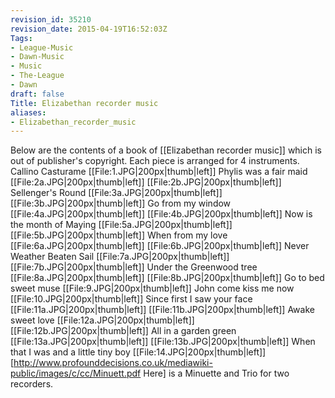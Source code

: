```yaml
---
revision_id: 35210
revision_date: 2015-04-19T16:52:03Z
Tags:
- League-Music
- Dawn-Music
- Music
- The-League
- Dawn
draft: false
Title: Elizabethan recorder music
aliases:
- Elizabethan_recorder_music
---
```

Below are the contents of a book of [[Elizabethan recorder music]] which is out of publisher's copyright.
Each piece is arranged for 4 instruments.
Callino Casturame
[[File:1.JPG|200px|thumb|left]] 
Phylis was a fair maid
[[File:2a.JPG|200px|thumb|left]] 
[[File:2b.JPG|200px|thumb|left]]
Sellenger's Round
[[File:3a.JPG|200px|thumb|left]] 
[[File:3b.JPG|200px|thumb|left]]
Go from my window
[[File:4a.JPG|200px|thumb|left]] 
[[File:4b.JPG|200px|thumb|left]]
Now is the month of Maying
[[File:5a.JPG|200px|thumb|left]] 
[[File:5b.JPG|200px|thumb|left]]
When from my love
[[File:6a.JPG|200px|thumb|left]] 
[[File:6b.JPG|200px|thumb|left]]
Never Weather Beaten Sail
[[File:7a.JPG|200px|thumb|left]] 
[[File:7b.JPG|200px|thumb|left]]
Under the Greenwood tree
[[File:8a.JPG|200px|thumb|left]] 
[[File:8b.JPG|200px|thumb|left]]
Go to bed sweet muse
[[File:9.JPG|200px|thumb|left]] 
John come kiss me now
[[File:10.JPG|200px|thumb|left]] 
Since first I saw your face
[[File:11a.JPG|200px|thumb|left]] 
[[File:11b.JPG|200px|thumb|left]]
Awake sweet love
[[File:12a.JPG|200px|thumb|left]] 
[[File:12b.JPG|200px|thumb|left]]
All in a garden green
[[File:13a.JPG|200px|thumb|left]] 
[[File:13b.JPG|200px|thumb|left]]
When that I was and a little tiny boy
[[File:14.JPG|200px|thumb|left]] 
[http://www.profounddecisions.co.uk/mediawiki-public/images/c/cc/Minuett.pdf Here] is a Minuette and Trio for two recorders.